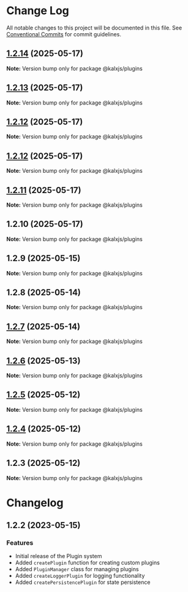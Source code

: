 # Change Log

All notable changes to this project will be documented in this file.
See [Conventional Commits](https://conventionalcommits.org) for commit guidelines.

## [1.2.14](https://github.com/Odeneho-Calculus/kalxjs/compare/@kalxjs/plugins@1.2.13...@kalxjs/plugins@1.2.14) (2025-05-17)

**Note:** Version bump only for package @kalxjs/plugins

## [1.2.13](https://github.com/Odeneho-Calculus/kalxjs/compare/@kalxjs/plugins@1.2.12...@kalxjs/plugins@1.2.13) (2025-05-17)

**Note:** Version bump only for package @kalxjs/plugins

## [1.2.12](https://github.com/Odeneho-Calculus/kalxjs/compare/@kalxjs/plugins@1.2.11...@kalxjs/plugins@1.2.12) (2025-05-17)

**Note:** Version bump only for package @kalxjs/plugins

## [1.2.12](https://github.com/Odeneho-Calculus/kalxjs/compare/@kalxjs/plugins@1.2.11...@kalxjs/plugins@1.2.12) (2025-05-17)

**Note:** Version bump only for package @kalxjs/plugins

## [1.2.11](https://github.com/Odeneho-Calculus/kalxjs/compare/@kalxjs/plugins@1.2.10...@kalxjs/plugins@1.2.11) (2025-05-17)

**Note:** Version bump only for package @kalxjs/plugins

## 1.2.10 (2025-05-17)

**Note:** Version bump only for package @kalxjs/plugins

## 1.2.9 (2025-05-15)

**Note:** Version bump only for package @kalxjs/plugins

## 1.2.8 (2025-05-14)

**Note:** Version bump only for package @kalxjs/plugins

## [1.2.7](https://github.com/Odeneho-Calculus/kalxjs/compare/@kalxjs/plugins@1.2.6...@kalxjs/plugins@1.2.7) (2025-05-14)

**Note:** Version bump only for package @kalxjs/plugins

## [1.2.6](https://github.com/Odeneho-Calculus/kalxjs/compare/@kalxjs/plugins@1.2.5...@kalxjs/plugins@1.2.6) (2025-05-13)

**Note:** Version bump only for package @kalxjs/plugins

## [1.2.5](https://github.com/Odeneho-Calculus/kalxjs/compare/@kalxjs/plugins@1.2.4...@kalxjs/plugins@1.2.5) (2025-05-12)

**Note:** Version bump only for package @kalxjs/plugins

## [1.2.4](https://github.com/Odeneho-Calculus/kalxjs/compare/@kalxjs/plugins@1.2.3...@kalxjs/plugins@1.2.4) (2025-05-12)

**Note:** Version bump only for package @kalxjs/plugins

## 1.2.3 (2025-05-12)

**Note:** Version bump only for package @kalxjs/plugins

# Changelog

## 1.2.2 (2023-05-15)

### Features

- Initial release of the Plugin system
- Added `createPlugin` function for creating custom plugins
- Added `PluginManager` class for managing plugins
- Added `createLoggerPlugin` for logging functionality
- Added `createPersistencePlugin` for state persistence
